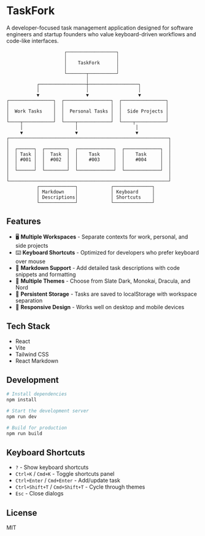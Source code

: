 # TaskFork

A developer-focused task management application designed for software engineers and startup founders who value keyboard-driven workflows and code-like interfaces.

```
                     ┌──────────────────┐
                     │                  │
                     │    TaskFork      │
                     │                  │
                     └───────┬──────────┘
                             │
           ┌─────────────────┼──────────────────┐
           │                 │                  │
           ▼                 ▼                  ▼
┌────────────────┐  ┌─────────────────┐  ┌────────────────┐
│                │  │                 │  │                │
│  Work Tasks    │  │  Personal Tasks │  │  Side Projects │
│                │  │                 │  │                │
└────┬───────────┘  └────┬────────────┘  └────┬───────────┘
     │                   │                     │
     ▼                   ▼                     ▼
┌──────────────────────────────────────────────────────────┐
│                                                          │
│  ┌──────┐  ┌────────┐  ┌─────────────┐  ┌─────────────┐  │
│  │ Task │  │  Task  │  │    Task     │  │    Task     │  │
│  │ #001 │  │  #002  │  │    #003     │  │    #004     │  │
│  │      │  │        │  │             │  │             │  │
│  └──────┘  └────────┘  └─────────────┘  └─────────────┘  │
│                                                          │
└──────────────────────────────────────────────────────────┘
           ┌─────────────┐            ┌──────────────┐ 
           │ Markdown    │            │ Keyboard     │
           │ Descriptions│            │ Shortcuts    │
           └─────────────┘            └──────────────┘
```

## Features

- 🖥️ **Multiple Workspaces** - Separate contexts for work, personal, and side projects
- ⌨️ **Keyboard Shortcuts** - Optimized for developers who prefer keyboard over mouse
- 📝 **Markdown Support** - Add detailed task descriptions with code snippets and formatting
- 🎨 **Multiple Themes** - Choose from Slate Dark, Monokai, Dracula, and Nord
- 💾 **Persistent Storage** - Tasks are saved to localStorage with workspace separation
- 📱 **Responsive Design** - Works well on desktop and mobile devices

## Tech Stack

- React 
- Vite
- Tailwind CSS
- React Markdown

## Development

```bash
# Install dependencies
npm install

# Start the development server
npm run dev

# Build for production
npm run build
```

## Keyboard Shortcuts

- `?` - Show keyboard shortcuts
- `Ctrl+K` / `Cmd+K` - Toggle shortcuts panel
- `Ctrl+Enter` / `Cmd+Enter` - Add/update task
- `Ctrl+Shift+T` / `Cmd+Shift+T` - Cycle through themes
- `Esc` - Close dialogs

## License

MIT
